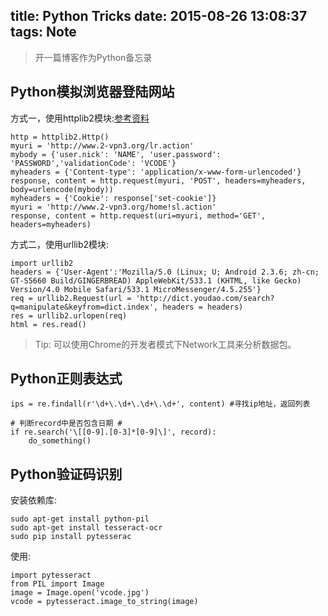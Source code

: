 title: Python Tricks
date: 2015-08-26 13:08:37
tags: Note
---

> 开一篇博客作为Python备忘录

<!--more-->

## Python模拟浏览器登陆网站 ##
方式一，使用httplib2模块:[参考资料](http://blog.csdn.net/five3/article/details/7079140)

	http = httplib2.Http()
	myuri = 'http://www.2-vpn3.org/lr.action'
	mybody = {'user.nick': 'NAME', 'user.password': 'PASSWORD','validationCode': 'VCODE'} 
	myheaders = {'Content-type': 'application/x-www-form-urlencoded'}
	response, content = http.request(myuri, 'POST', headers=myheaders, 	body=urlencode(mybody))
	myheaders = {'Cookie': response['set-cookie']}
	myuri = 'http://www.2-vpn3.org/home!sl.action'
	response, content = http.request(uri=myuri, method='GET', headers=myheaders)

方式二，使用urllib2模块:

	import urllib2
	headers = {'User-Agent':'Mozilla/5.0 (Linux; U; Android 2.3.6; zh-cn; GT-S5660 Build/GINGERBREAD) AppleWebKit/533.1 (KHTML, like Gecko) Version/4.0 Mobile Safari/533.1 MicroMessenger/4.5.255'}
	req = urllib2.Request(url = 'http://dict.youdao.com/search?q=manipulate&keyfrom=dict.index', headers = headers)
	res = urllib2.urlopen(req)
	html = res.read()

> Tip: 可以使用Chrome的开发者模式下Network工具来分析数据包。

## Python正则表达式 ##

	ips = re.findall(r'\d+\.\d+\.\d+\.\d+', content) #寻找ip地址，返回列表

	# 判断record中是否包含日期 #
	if re.search('\[[0-9].[0-3]*[0-9]\]', record):
	    do_something()


## Python验证码识别 ##
安装依赖库:

	sudo apt-get install python-pil
	sudo apt-get install tesseract-ocr
	sudo pip install pytesserac

使用:

	import pytesseract
	from PIL import Image
	image = Image.open('vcode.jpg')
	vcode = pytesseract.image_to_string(image)